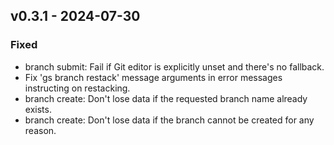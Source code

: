 ## <a name="v0.3.1">v0.3.1</a> - 2024-07-30
### Fixed
- branch submit: Fail if Git editor is explicitly unset and there's no fallback.
- Fix 'gs branch restack' message arguments in error messages instructing on restacking.
- branch create: Don't lose data if the requested branch name already exists.
- branch create: Don't lose data if the branch cannot be created for any reason.
